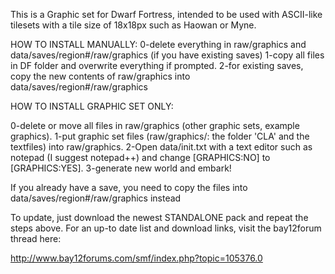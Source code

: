 This is a Graphic set for Dwarf Fortress, intended to be used with ASCII-like tilesets with a tile size of 18x18px such as Haowan or Myne.


HOW TO INSTALL MANUALLY:
0-delete everything in raw/graphics and data/saves/region#/raw/graphics (if you have existing saves) 
1-copy all files in DF folder and overwrite everything if prompted.
2-for existing saves, copy the new contents of raw/graphics into data/saves/region#/raw/graphics



HOW TO INSTALL GRAPHIC SET ONLY:

0-delete or move all files in raw/graphics (other graphic sets, example graphics).
1-put graphic set files (raw/graphics/: the folder 'CLA' and the textfiles) into raw/graphics.
2-Open data/init.txt with a text editor such as notepad (I suggest notepad++) and change [GRAPHICS:NO] to [GRAPHICS:YES].
3-generate new world and embark!

If you already have a save, you need to copy the files into data/saves/region#/raw/graphics instead


To update, just download the newest STANDALONE pack and repeat the steps above.
For an up-to date list and download links, visit the bay12forum thread here:

http://www.bay12forums.com/smf/index.php?topic=105376.0